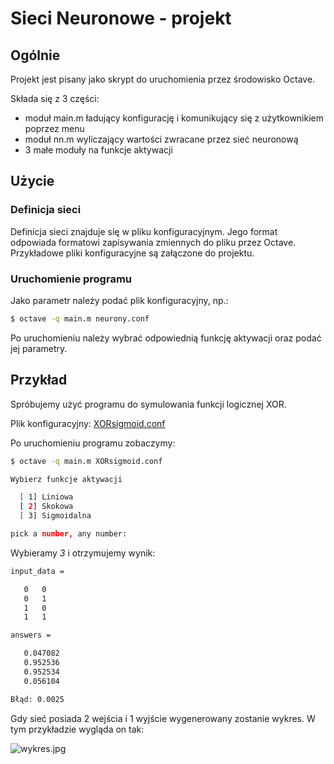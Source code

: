 Sieci Neuronowe - projekt
=========================


Ogólnie
----------

Projekt jest pisany jako skrypt do uruchomienia przez środowisko Octave.

Składa się z 3 części:
* moduł main.m ładujący konfigurację i komunikujący się z użytkownikiem poprzez menu
* moduł nn.m wyliczający wartości zwracane przez sieć neuronową
* 3 małe moduły na funkcje aktywacji


Użycie
-------

### Definicja sieci
Definicja sieci znajduje się w pliku konfiguracyjnym. Jego format odpowiada formatowi zapisywania zmiennych do pliku przez Octave. 
Przykładowe pliki konfiguracyjne są załączone do projektu.

### Uruchomienie programu
Jako parametr należy podać plik konfiguracyjny, np.:

```bash
$ octave -q main.m neurony.conf
```

Po uruchomieniu należy wybrać odpowiednią funkcję aktywacji oraz podać jej parametry.


Przykład
--------

Spróbujemy użyć programu do symulowania funkcji logicznej XOR.

Plik konfiguracyjny: [XORsigmoid.conf](https://github.com/djstrong/Sieci-Neuronowe/blob/master/XORsigmoid.conf)

Po uruchomieniu programu zobaczymy:

```bash
$ octave -q main.m XORsigmoid.conf

Wybierz funkcje aktywacji

  [ 1] Liniowa
  [ 2] Skokowa
  [ 3] Sigmoidalna

pick a number, any number: 
```

Wybieramy *3* i otrzymujemy wynik:
```bash
input_data =

   0   0
   0   1
   1   0
   1   1

answers =

   0.047082
   0.952536
   0.952534
   0.056104

Błąd: 0.0025
```

Gdy sieć posiada 2 wejścia i 1 wyjście wygenerowany zostanie wykres. 
W tym przykładzie wygląda on tak:

![wykres.jpg](master/img/wykres.jpg)








